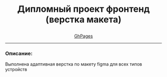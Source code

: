 # <p align="center">Дипломный проект фронтенд (верстка макета)</p>

<div align="center"><a href="https://nameless501.github.io/movies-explorer-frontend/">GhPages</a></div>

___

### Описание: 
Выполнена адаптивная верстка по макету figma для всех типов устройств

